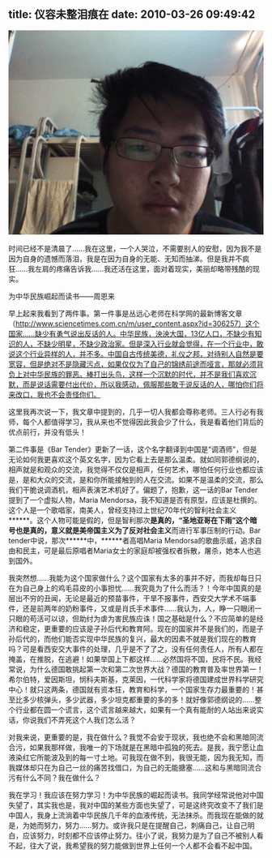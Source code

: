 title: 仪容未整泪痕在
date: 2010-03-26 09:49:42
---

[![](/uploads/2010/03/me-1024x819.jpg "me")](/uploads/2010/03/me-1024x819.jpg)

时间已经不是清晨了……我在这里，一个人哭泣，不需要别人的安慰，因为我不是因为自身的遗憾而落泪，我是在因为自身的无能、无知而抽涕。但是我并不疯狂……我左肩的疼痛告诉我……我还活在这里，面对着现实，美丽却略带残酷的现实。

为中华民族崛起而读书——周恩来

早上起来我看到了两件事。第一件事是丛远心老师在科学网的最新博客文章（http://www.sciencetimes.com.cn/m/user_content.aspx?id=306257）这个国家……缺少有勇气说出反话的人。中华民族，泱泱大国，13亿人口，不缺少有知识的人，不缺少明星，不缺少政治家。但是深入行业就会觉得，在一个行业中，敢说这个行业异样的人，并不多。中国自古传统美德，礼仪之邦，对待别人自然是要宽容，但是绝对不是隐藏污点，如果仅仅为了自己的锦绣前途而哑言，那就必须背负上对中华民族的罪恶。棒打出头鸟，这样一个沉默的时代，并不是我们喜欢沉默，而是说话需要付出代价，所以我感动，佩服那些敢于说反话的人，哪怕你们将来改口，我也不会责怪你们。

这里我再次说一下，我文章中提到的，几乎一切人我都会尊称老师。三人行必有我师，每个人都值得学习，我从来也不觉得因此我会少了什么，我是看着他们背后的优点前行，并没有低头！

第二件事是《Bar Tender》更新了一话，这个名字翻译到中国是“调酒师”，但是无论如何我更喜欢这个英文名字，因为它看上去是那么温柔。就如同郭德纲说的，相声就是和观众的交流，我觉得不仅仅是相声，任何艺术，哪怕任何行业也都应该是，是和大众的交流，是和你所能接触到的人在交流。如果不是温柔的交流，那么我们干脆说调酒机，相声表演艺术机好了。偏题了，抱歉，这一话的Bar Tender提到了一个虚拟人物，Maria Mendorsa，我不知道是否有原型，应该是杜撰的。这个人是一个歌唱家，南美人，曾经支持过上世纪70年代的智利社会主义******。这个人物可能是假的，但是智利那次******是真的，“圣地亚哥在下雨”这个暗号也是真的，意义就是美帝国主义为了反对社会主义******而进行军事压制的行动。Bar tender中说，那次******中，******者高唱Maria Mendorsa的歌曲示威，追求自由和民主，可是最后原唱者Maria女士的家庭却被强权者拆散，屠杀，她本人也逃到国外。

我突然想……我能为这个国家做什么？这个国家有太多的事并不好，而我却每日只在为自己身上的鸡毛蒜皮的小事担忧……我究竟为了什么而活？！今年中国真的是层出不穷的丑闻，无论是最近的预苗事件，干旱不报事件，西安交大学术不端事件，还是前两年的奶粉事件，又或是肖氏手术事件……我认为，人，睁一只眼闭一只眼的苟活可以谅，但助纣为虐为害民族应诛！国之基础是什么？不应简单的是经济和稳定，更重要的应该是子孙后代和教育阿。现在的国家并不是我们的，而是子孙后代的，而他们能否实现中华民族的复兴，最大的因素不就是我们现在的教育吗？可是看西安交大事件的处理，几乎是不了了之，没有任何责任人，所有人都在掩盖，在推脱，在逃避！如果举国上下都这样……必然国将不国，民将不民。我经常说，为什么德国敢挑起第一次和第二次世界大战？德国的教育普及率世界第一！希尔伯特，爱因斯坦，悯科夫斯基，克莱因，一代科学家将德国建成世界科学研究中心！就只这两条，德国就有资本狂，教育和科学，一个国家生存力最重要的！甚至比多少核弹头，多少武器，多少坦克都重要的多的多！就好像郭德纲说的……整个行业都在圆一个谎言，这个谎言越来越大，如果有一个真有能耐的人站出来说实话，你说我们不弄死这个人我们怎么活？

对我来说，更重要的是，我在做什么？我觉不会安于现状，我也绝不会和黑暗同流合污，如果我那样做，我唯一的下场就是在黑暗中孤独的死去。是我，我宁愿让血液染红它所能波及到的每一寸土地。可我现在做不到，我很无能，因为我无知，而我媒体却只在为自己一丝的痛苦找借口，为自己的无能搪塞……这和与黑暗同流合污有什么不同？我在做什么？

我在学习！我应该在努力学习！为中华民族的崛起而读书。我同学经常说他对中国失望了，其实我也是，我对中国的某些方面也失望了，可是这终究改变不了我们是中国人，我身上流淌着中华民族几千年的血液传统，无法抹杀。而我现在能做的就是，为她而努力，努力……努力。或许我只是在提醒自己，刺痛自己，让自己明白，应该努力，时刻都不应该停止努力。往小了说，我努力是为了自己不被别人看不起，往大了说，我希望我的努力能做到世界上任何一个人都不会看不起中国。